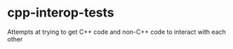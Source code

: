 # cpp-interop-tests
Attempts at trying to get C++ code and non-C++ code to interact with each other
